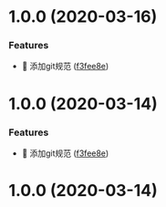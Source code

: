 # 1.0.0 (2020-03-16)


### Features

* 🎸 添加git规范 ([f3fee8e](https://github.com/nutter123/nutter-ui/commit/f3fee8ec643845f58935d9d4ea0045e1231bc0d1))



# 1.0.0 (2020-03-14)


### Features

* 🎸 添加git规范 ([f3fee8e](https://github.com/nutter123/nutter-ui/commit/f3fee8ec643845f58935d9d4ea0045e1231bc0d1))



# 1.0.0 (2020-03-14)



